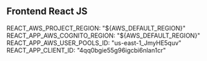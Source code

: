 ## Frontend React JS
REACT_AWS_PROJECT_REGION: "${AWS_DEFAULT_REGION}"
REACT_APP_AWS_COGNITO_REGION: "${AWS_DEFAULT_REGION}"
REACT_APP_AWS_USER_POOLS_ID: "us-east-1_JmyHE5quv"
REACT_APP_CLIENT_ID: "4qq0bgie55g96igcbi6nlan1cr"